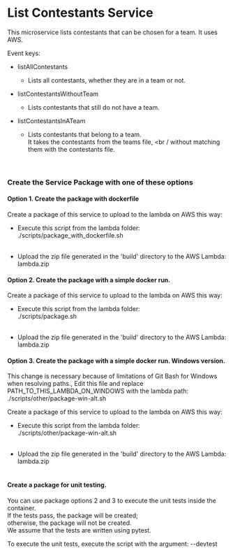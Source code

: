 List Contestants Service
=======================================

This microservice lists contestants that can be chosen for a team.
It uses AWS.

Event keys:

* listAllContestants
  * Lists all contestants, whether they are in a team or not.

* listContestantsWithoutTeam 
  * Lists contestants that still do not have a team.

* listContestantsInATeam 
  * Lists contestants that belong to a team. <br />
    It takes the contestants from the teams file, <br /
    without matching them with the contestants file.
<br /> <br /> <br />


### Create the Service Package with one of these options

#### Option 1. Create the package with dockerfile 

Create a package of this service to upload to the lambda on AWS this way:
* Execute this script from the lambda folder: <br />
./scripts/package_with_dockerfile.sh
<br /> <br />

* Upload the zip file generated in the 'build' directory to the AWS Lambda: <br /> 
lambda.zip


#### Option 2. Create the package with a simple docker run.

Create a package of this service to upload to the lambda on AWS this way:
* Execute this script from the lambda folder: <br />
./scripts/package.sh
<br /> <br />

* Upload the zip file generated in the 'build' directory to the AWS Lambda: <br /> 
lambda.zip


#### Option 3. Create the package with a simple docker run. Windows version. 

This change is necessary because of limitations of Git Bash for Windows <br />
when resolving paths., 
Edit this file and replace PATH_TO_THIS_LAMBDA_ON_WINDOWS with the lambda path: <br />
./scripts/other/package-win-alt.sh

Create a package of this service to upload to the lambda on AWS this way:
* Execute this script from the lambda folder: <br />
./scripts/other/package-win-alt.sh
<br /> <br />

* Upload the zip file generated in the 'build' directory to the AWS Lambda: <br /> 
lambda.zip
<br /> <br />


#### Create a package for unit testing. 

You can use package options 2 and 3 to execute the unit tests inside the container. <br />
If the tests pass, the package will be created; <br />
otherwise, the package will not be created. <br />
We assume that the tests are written using pytest. <br />

To execute the unit tests, execute the script with the argument: --devtest
